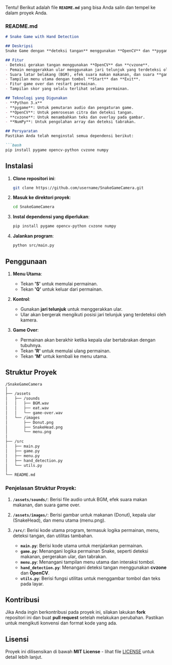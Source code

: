 Tentu! Berikut adalah file **`README.md`** yang bisa Anda salin dan tempel ke dalam proyek Anda.

### **README.md**

````markdown
# Snake Game with Hand Detection

## Deskripsi
Snake Game dengan **deteksi tangan** menggunakan **OpenCV** dan **pygame**. Dalam game ini, pemain mengontrol ular dengan gerakan tangan (menggunakan deteksi jari telunjuk) dan bertujuan untuk makan makanan yang muncul di layar, meningkatkan skor. Game akan berakhir ketika kepala ular bertabrakan dengan tubuhnya.

## Fitur
- Deteksi gerakan tangan menggunakan **OpenCV** dan **cvzone**.
- Pemain menggerakkan ular menggunakan jari telunjuk yang terdeteksi oleh kamera.
- Suara latar belakang (BGM), efek suara makan makanan, dan suara **game over**.
- Tampilan menu utama dengan tombol **Start** dan **Exit**.
- Fitur game over dan restart permainan.
- Tampilan skor yang selalu terlihat selama permainan.

## Teknologi yang Digunakan
- **Python 3.x**
- **pygame**: Untuk pemutaran audio dan pengaturan game.
- **OpenCV**: Untuk pemrosesan citra dan deteksi tangan.
- **cvzone**: Untuk menambahkan teks dan overlay pada gambar.
- **NumPy**: Untuk pengolahan array dan deteksi tabrakan.

## Persyaratan
Pastikan Anda telah menginstal semua dependensi berikut:

```bash
pip install pygame opencv-python cvzone numpy
````

## Instalasi

1. **Clone repositori ini**:

   ```bash
   git clone https://github.com/username/SnakeGameCamera.git
   ```

2. **Masuk ke direktori proyek**:

   ```bash
   cd SnakeGameCamera
   ```

3. **Instal dependensi yang diperlukan**:

   ```bash
   pip install pygame opencv-python cvzone numpy
   ```

4. **Jalankan program**:

   ```bash
   python src/main.py
   ```

## Penggunaan

1. **Menu Utama**:

   * Tekan **'S'** untuk memulai permainan.
   * Tekan **'Q'** untuk keluar dari permainan.

2. **Kontrol**:

   * Gunakan **jari telunjuk** untuk menggerakkan ular.
   * Ular akan bergerak mengikuti posisi jari telunjuk yang terdeteksi oleh kamera.

3. **Game Over**:

   * Permainan akan berakhir ketika kepala ular bertabrakan dengan tubuhnya.
   * Tekan **'R'** untuk memulai ulang permainan.
   * Tekan **'M'** untuk kembali ke menu utama.

## Struktur Proyek

```bash
/SnakeGameCamera
│
├── /assets
│   ├── /sounds
│   │   ├── BGM.wav
│   │   ├── eat.wav
│   │   └── game-over.wav
│   └── /images
│       ├── Donut.png
│       ├── SnakeHead.png
│       └── menu.png
│
├── /src
│   ├── main.py
│   ├── game.py
│   ├── menu.py
│   ├── hand_detection.py
│   └── utils.py
│
└── README.md
```

### Penjelasan Struktur Proyek:

1. **`/assets/sounds/`**: Berisi file audio untuk BGM, efek suara makan makanan, dan suara game over.
2. **`/assets/images/`**: Berisi gambar untuk makanan (Donut), kepala ular (SnakeHead), dan menu utama (menu.png).
3. **`/src/`**: Berisi kode utama program, termasuk logika permainan, menu, deteksi tangan, dan utilitas tambahan.

   * **`main.py`**: Berisi kode utama untuk menjalankan permainan.
   * **`game.py`**: Menangani logika permainan Snake, seperti deteksi makanan, pergerakan ular, dan tabrakan.
   * **`menu.py`**: Menangani tampilan menu utama dan interaksi tombol.
   * **`hand_detection.py`**: Menangani deteksi tangan menggunakan **cvzone** dan **OpenCV**.
   * **`utils.py`**: Berisi fungsi utilitas untuk menggambar tombol dan teks pada layar.

## Kontribusi

Jika Anda ingin berkontribusi pada proyek ini, silakan lakukan **fork** repositori ini dan buat **pull request** setelah melakukan perubahan. Pastikan untuk mengikuti konvensi dan format kode yang ada.

## Lisensi

Proyek ini dilisensikan di bawah **MIT License** - lihat file [LICENSE](LICENSE) untuk detail lebih lanjut.
